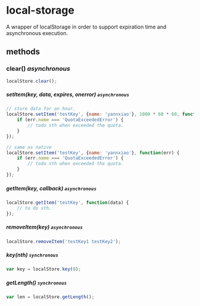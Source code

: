 # local-storage

A wrapper of localStorage in order to support expiration time and asynchronous execution.


## methods

### clear() *asynchronous*

```js
localStore.clear();
```

##### setItem(key, data, expires, onerror) ```asynchronous```

```js
// store data for an hour.
localStore.setItem('testKey', {name: 'yannxiao'}, 1000 * 60 * 60, function(err) {
    if (err.name === 'QuotaExceededError') {
        // todo sth when exceeded the quota.
    }
});

// same as native
localStore.setItem('testKey', {name: 'yannxiao'}, function(err) {
    if (err.name === 'QuotaExceededError') {
        // todo sth when exceeded the quota.
    }
});
```

##### getItem(key, callback) ```asynchronous```

```js
localStore.getItem('testKey', function(data) {
    // to do sth.
});
```

##### removeItem(key) ```asynchronous```

```js
localStore.removeItem('testKey1 testKey2');
```

##### key(nth) ```synchronous```

```js
var key = localStore.key(0);
```

##### getLength() ```synchronous```

```js
var len = localStore.getLength();
```
